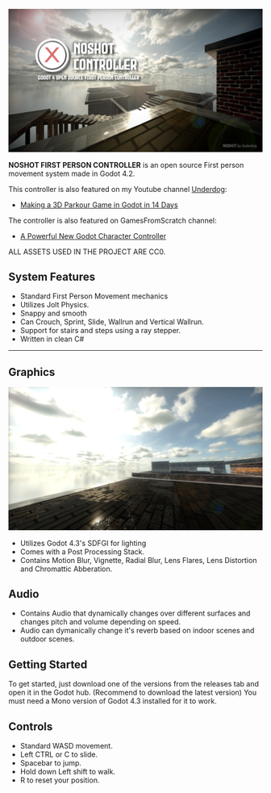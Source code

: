 ![Alt text](docs/CoverImage.png?raw=true)

**NOSHOT FIRST PERSON CONTROLLER** is an open source First person movement system made in Godot 4.2.

This controller is also featured on my Youtube channel [Underdog](https://www.youtube.com/channel/UCg6WHXnqqeDSG1hkJ-_8nTw):
- [Making a 3D Parkour Game in Godot in 14 Days](https://youtu.be/rG3ZGfhmscQ)

The controller is also featured on GamesFromScratch channel:
- [A Powerful New Godot Character Controller](https://youtu.be/LrEbevKY5oY)

ALL ASSETS USED IN THE PROJECT ARE CC0.

## System Features

- Standard First Person Movement mechanics
- Utilizes Jolt Physics.
- Snappy and smooth
- Can Crouch, Sprint, Slide, Wallrun and Vertical Wallrun.
- Support for stairs and steps using a ray stepper.
- Written in clean C#
---

## Graphics

![Alt text](docs/Graphics.png?raw=true)

- Utilizes Godot 4.3's SDFGI for lighting
- Comes with a Post Processing Stack.
- Contains Motion Blur, Vignette, Radial Blur, Lens Flares, Lens Distortion and Chromattic Abberation.

## Audio
- Contains Audio that dynamically changes over different surfaces and changes pitch and volume depending on speed.
- Audio can dymanically change it's reverb based on indoor scenes and outdoor scenes.

## Getting Started

To get started, just download one of the versions from the releases tab and open it in the Godot hub. (Recommend to download the latest version)
You must need a Mono version of Godot 4.3 installed for it to work.

## Controls
- Standard WASD movement.
- Left CTRL or C to slide.
- Spacebar to jump.
- Hold down Left shift to walk.
- R to reset your position.
